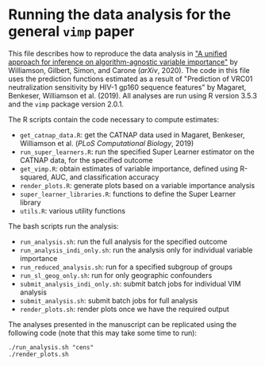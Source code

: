 # Running the data analysis for the general `vimp` paper

This file describes how to reproduce the data analysis in ["A unified approach for inference on algorithm-agnostic variable importance"](https://arxiv.org/abs/2004.03683) by Williamson, Gilbert, Simon, and Carone (*arXiv*, 2020). The code in this file uses the prediction functions estimated as a result of "Prediction of VRC01 neutralization sensitivity by HIV-1 gp160 sequence features" by Magaret, Benkeser, Williamson et al. (2019). All analyses are run using R version 3.5.3 and the `vimp` package version 2.0.1.

The R scripts contain the code necessary to compute estimates:
* `get_catnap_data.R`: get the CATNAP data used in Magaret, Benkeser, Williamson et al. (*PLoS Computational Biology*, 2019)
* `run_super_learners.R`: run the specified Super Learner estimator on the CATNAP data, for the specified outcome
* `get_vimp.R`: obtain estimates of variable importance, defined using R-squared, AUC, and classification accuracy
* `render_plots.R`: generate plots based on a variable importance analysis
* `super_learner_libraries.R`: functions to define the Super Learner library
* `utils.R`: various utility functions

The bash scripts run the analysis:
* `run_analysis.sh`: run the full analysis for the specified outcome
* `run_analysis_indi_only.sh`: run the analysis only for individual variable importance
* `run_reduced_analysis.sh`: run for a specified subgroup of groups
* `run_sl_geog_only.sh`: run for only geographic confounders
* `submit_analysis_indi_only.sh`: submit batch jobs for individual VIM analysis
* `submit_analysis.sh`: submit batch jobs for full analysis
* `render_plots.sh`: render plots once we have the required output

The analyses presented in the manuscript can be replicated using the following code (note that this may take some time to run):
```{sh}
./run_analysis.sh "cens"
./render_plots.sh
```
